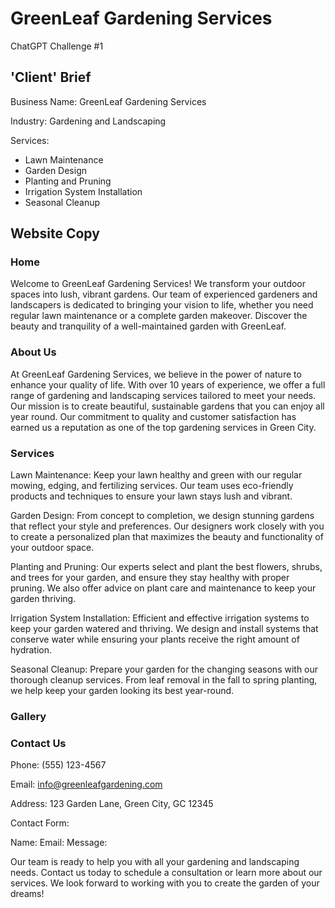 # GreenLeaf Gardening Services
 ChatGPT Challenge #1

 ## 'Client' Brief

Business Name: GreenLeaf Gardening Services

Industry: Gardening and Landscaping

Services:
- Lawn Maintenance
- Garden Design
- Planting and Pruning
- Irrigation System Installation
- Seasonal Cleanup

## Website Copy

### Home
Welcome to GreenLeaf Gardening Services! We transform your outdoor spaces into lush, vibrant gardens. Our team of experienced gardeners and landscapers is dedicated to bringing your vision to life, whether you need regular lawn maintenance or a complete garden makeover. Discover the beauty and tranquility of a well-maintained garden with GreenLeaf.

### About Us
At GreenLeaf Gardening Services, we believe in the power of nature to enhance your quality of life. With over 10 years of experience, we offer a full range of gardening and landscaping services tailored to meet your needs. Our mission is to create beautiful, sustainable gardens that you can enjoy all year round. Our commitment to quality and customer satisfaction has earned us a reputation as one of the top gardening services in Green City.

### Services
Lawn Maintenance: Keep your lawn healthy and green with our regular mowing, edging, and fertilizing services. Our team uses eco-friendly products and techniques to ensure your lawn stays lush and vibrant.

Garden Design: From concept to completion, we design stunning gardens that reflect your style and preferences. Our designers work closely with you to create a personalized plan that maximizes the beauty and functionality of your outdoor space.

Planting and Pruning: Our experts select and plant the best flowers, shrubs, and trees for your garden, and ensure they stay healthy with proper pruning. We also offer advice on plant care and maintenance to keep your garden thriving.

Irrigation System Installation: Efficient and effective irrigation systems to keep your garden watered and thriving. We design and install systems that conserve water while ensuring your plants receive the right amount of hydration.

Seasonal Cleanup: Prepare your garden for the changing seasons with our thorough cleanup services. From leaf removal in the fall to spring planting, we help keep your garden looking its best year-round.

### Gallery

### Contact Us
Phone: (555) 123-4567

Email: info@greenleafgardening.com

Address: 123 Garden Lane, Green City, GC 12345

Contact Form:

Name:
Email:
Message:

Our team is ready to help you with all your gardening and landscaping needs. Contact us today to schedule a consultation or learn more about our services. We look forward to working with you to create the garden of your dreams!